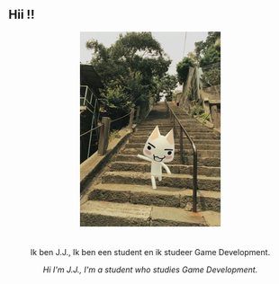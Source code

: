 ## Hii !! 

<div style align=center>
<img src="./Images/Tumblr_p90h1oABTL1vltj92o2_1280.jpg">
</div>
<br>
<br>
<div style align=center>
Ik ben J.J., Ik ben een student en ik studeer Game Development.

_Hi I'm J.J., I'm a student who studies Game Development._
</div>